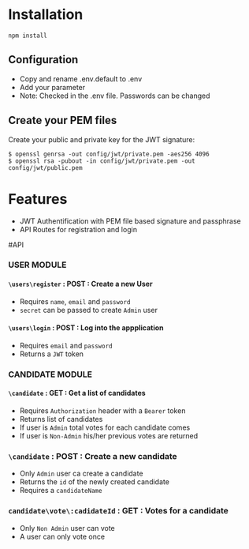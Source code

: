 # Installation

```
npm install
```

## Configuration

* Copy and rename .env.default to .env
* Add your parameter
* Note: Checked in the .env file. Passwords can be changed

## Create your PEM files

Create your public and private key for the JWT signature:

```
$ openssl genrsa -out config/jwt/private.pem -aes256 4096
$ openssl rsa -pubout -in config/jwt/private.pem -out config/jwt/public.pem
```


# Features

* JWT Authentification with PEM file based signature and passphrase
* API Routes for registration and login


#API

### USER MODULE 
#### `\users\register` : POST :  Create a new User
* Requires `name`, `email` and `password`
* `secret` can be passed to create `Admin` user 

#### `\users\login` : POST : Log into the appplication

* Requires `email` and `password`
* Returns a `JWT` token


### CANDIDATE MODULE

#### `\candidate` : GET : Get a list of candidates
* Requires `Authorization` header with a `Bearer` token
* Returns list of candidates
* If user is `Admin` total votes for each candidate comes
* If user is `Non-Admin` his/her previous votes are returned 

### `\candidate` : POST : Create a new candidate
* Only `Admin` user ca create a candidate
* Returns the `id` of the newly created candidate
* Requires a `candidateName` 

### `candidate\vote\:cadidateId` : GET : Votes for a candidate
* Only `Non Admin` user can vote
* A user can only vote once